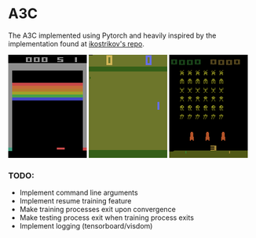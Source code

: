 # A3C
The A3C implemented using Pytorch and heavily inspired by the implementation found at [ikostrikov's repo](https://github.com/ikostrikov/pytorch-a3c).

![Agent playing Breakout](images/Breakout-v0.gif) ![Agent playing Pong](images/PongDeterministic-v4.gif) ![Agent playing Space Invaders](images/SpaceInvaders-v0.gif)

### TODO:
* Implement command line arguments
* Implement resume training feature
* Make training processes exit upon convergence
* Make testing process exit when training process exits
* Implement logging (tensorboard/visdom)
